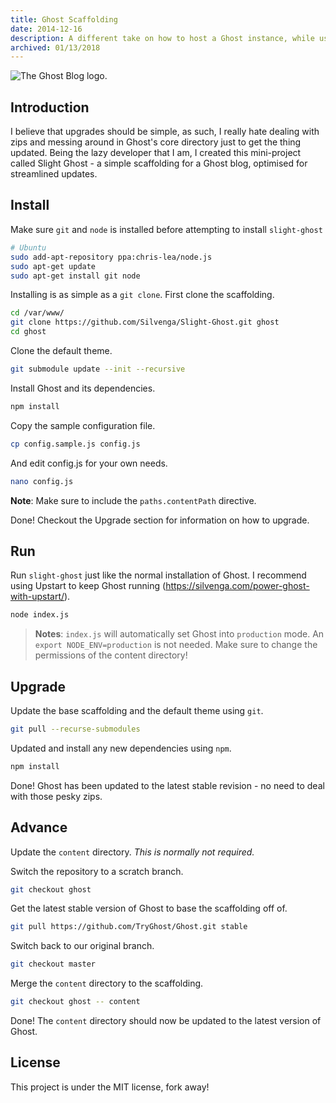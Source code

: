 ```yaml
---
title: Ghost Scaffolding
date: 2014-12-16
description: A different take on how to host a Ghost instance, while using NPM as an upgrade manager.
archived: 01/13/2018
---
```


![The Ghost Blog logo.](/content/images/2014/12/ghost_logo-2.jpg)

## Introduction

I believe that upgrades should be simple, as such, I really hate dealing with zips and messing around in Ghost's core directory just to get the thing updated. Being the lazy developer that I am, I created this mini-project called Slight Ghost - a simple scaffolding for a Ghost blog, optimised for streamlined updates.

## Install

Make sure `git` and `node` is installed before attempting to install `slight-ghost`
```bash
# Ubuntu
sudo add-apt-repository ppa:chris-lea/node.js
sudo apt-get update
sudo apt-get install git node
```

Installing is as simple as a `git clone`. First clone the scaffolding.
```bash
cd /var/www/
git clone https://github.com/Silvenga/Slight-Ghost.git ghost
cd ghost
```

Clone the default theme.
```bash
git submodule update --init --recursive
```

Install Ghost and its dependencies.
```bash
npm install
```

Copy the sample configuration file.
```bash
cp config.sample.js config.js
```

And edit config.js for your own needs.
```bash
nano config.js
```

**Note**: Make sure to include the `paths.contentPath` directive.

Done! Checkout the Upgrade section for information on how to upgrade.

## Run

Run `slight-ghost` just like the normal installation of Ghost. I recommend using Upstart to keep Ghost running (https://silvenga.com/power-ghost-with-upstart/).
```bash
node index.js
```

>**Notes**:
> `index.js` will automatically set Ghost into `production` mode. An `export NODE_ENV=production` is not needed.
> Make sure to change the permissions of the content directory!

## Upgrade

Update the base scaffolding and the default theme using `git`.
```bash
git pull --recurse-submodules
```

Updated and install any new dependencies using `npm`.
```bash
npm install
```
Done! Ghost has been updated to the latest stable revision - no need to deal with those pesky zips.

## Advance

Update the `content` directory.  *This is normally not required.*

Switch the repository to a scratch branch.
```bash
git checkout ghost
```

Get the latest stable version of Ghost to base the scaffolding off of.
```bash
git pull https://github.com/TryGhost/Ghost.git stable
```

Switch back to our original branch.
```bash
git checkout master
```

Merge the `content` directory to the scaffolding.
```bash
git checkout ghost -- content
```
Done! The `content` directory should now be updated to the latest version of Ghost.

## License

This project is under the MIT license, fork away!
